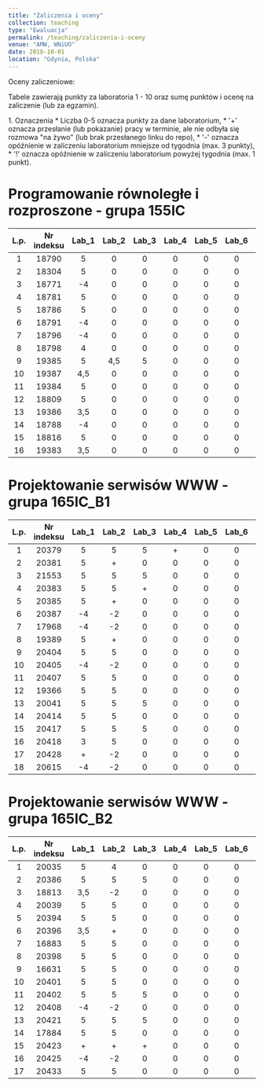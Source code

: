 ```yaml
---
title: "Zaliczenia i oceny"
collection: teaching
type: "Ewaluacja"
permalink: /teaching/zaliczenia-i-oceny
venue: "AMW, WNiUO"
date: 2018-10-01
location: "Gdynia, Polska"
---
```

Oceny zaliczeniowe:
<p>Tabele zawierają punkty za laboratoria 1 - 10 oraz sumę punktów i ocenę na zaliczenie (lub za egzamin).</p>
1. Oznaczenia 
  * Liczba 0-5 oznacza punkty za dane laboratorium,
  * '+' oznacza przesłanie (lub pokazanie) pracy w terminie, ale nie odbyła się rozmowa "na żywo" (lub brak przesłanego linku do repo),
  * '-' oznacza opóźnienie w zaliczeniu laboratorium mniejsze od tygodnia (max. 3 punkty),
  * '!' oznacza opóźnienie w zaliczeniu laboratorium powyżej tygodnia (max. 1 punkt).

Programowanie równoległe i rozproszone - grupa 155IC
======

|  L.p. | Nr indeksu      | Lab_1 | Lab_2 |Lab_3  | Lab_4  |Lab_5  | Lab_6  |Lab_7  | Lab_8  | Lab_9  | Lab_10  | LAB_SUMA / OCENA   	| EGZAMIN   |
|:-----:| :-------------: |:-----:|:-----:|:-----:|:-----: |:-----:|:-----: |:-----:|:-----: |:-----: |:-----:  |:-----:        	|:-----:    |
|   1   |     18790       |   5   |   0   |   0   |   0    |   0   |   0    |   0   |   0    |   0    |   0     |       5 /      	|     0     |
|   2   |     18304       |   5   |   0   |   0   |   0    |   0   |   0    |   0   |   0    |   0    |   0     |       5 /     	|     0     |
|   3   |     18771       |  -4   |   0   |   0   |   0    |   0   |   0    |   0   |   0    |   0    |   0     |       -4 /		|     0     |
|   4   |     18781       |   5   |   0   |   0   |   0    |   0   |   0    |   0   |   0    |   0    |   0     |    	5 /	      	|     0     |
|   5   |     18786       |   5   |   0   |   0   |   0    |   0   |   0    |   0   |   0    |   0    |   0     |       5 /      	|     0     |
|   6   |     18791       |  -4   |   0   |   0   |   0    |   0   |   0    |   0   |   0    |   0    |   0     |       -4 /       	|     0     |
|   7   |     18796       |  -4   |   0   |   0   |   0    |   0   |   0    |   0   |   0    |   0    |   0     |       -4 /      	|     0     |
|   8   |     18798       |   4   |   0   |   0   |   0    |   0   |   0    |   0   |   0    |   0    |   0     | 	4 /    		|     0     |
|   9   |     19385       |   5   | 4,5   |   5   |   0    |   0   |   0    |   0   |   0    |   0    |   0     | 	14,5 /      	|     0     |
|  10   |     19387       |  4,5  |   0   |   0   |   0    |   0   |   0    |   0   |   0    |   0    |   0     | 	4,5 /   	|     0     |
|  11   |     19384       |   5   |   0   |   0   |   0    |   0   |   0    |   0   |   0    |   0    |   0     | 	5 /      	|     0     |
|  12   |     18809       |   5   |   0   |   0   |   0    |   0   |   0    |   0   |   0    |   0    |   0     |       5 /      	|     0     |
|  13   |     19386       | 3,5   |   0   |   0   |   0    |   0   |   0    |   0   |   0    |   0    |   0     |      3,5 /      	|     0     |
|  14   |     18788       |  -4   |   0   |   0   |   0    |   0   |   0    |   0   |   0    |   0    |   0     |       -4 /      	|     0     |
|  15   |     18816       |   5   |   0   |   0   |   0    |   0   |   0    |   0   |   0    |   0    |   0     | 	5 /      	|     0     |
|  16   |     19383       | 3,5   |   0   |   0   |   0    |   0   |   0    |   0   |   0    |   0    |   0     |      3,5 /      	|     0     |


Projektowanie serwisów WWW - grupa 165IC_B1
======

|  L.p. | Nr indeksu      | Lab_1 | Lab_2 |Lab_3  | Lab_4  |Lab_5  | Lab_6  |Lab_7  | Lab_8  | Lab_9  | Lab_10  | SUMA          |ZALICZENIE |
|:-----:| :-------------: |:-----:|:-----:|:-----:|:-----: |:-----:|:-----: |:-----:|:-----: |:-----: |:-----:  |:-----:        |:-----:    |
|   1   |     20379       |   5   |   5   |   5   |   +    |   0   |   0    |   0   |   0    |   0    |   0     |       15      |     0     |
|   2   |     20381       |   5   |   +   |   0   |   0    |   0   |   0    |   0   |   0    |   0    |   0     |       5       |     0     |
|   3   |     21553       |   5   |   5   |   5   |   0    |   0   |   0    |   0   |   0    |   0    |   0     |       15      |     0     |
|   4   |     20383       |   5   |   5   |   +   |   0    |   0   |   0    |   0   |   0    |   0    |   0     |      10       |     0     |
|   5   |     20385       |   5   |   +   |   0   |   0    |   0   |   0    |   0   |   0    |   0    |   0     |       5       |     0     |
|   6   |     20387       |  -4   |  -2   |   0   |   0    |   0   |   0    |   0   |   0    |   0    |   0     |      -6       |     0     |
|   7   |     17968       |  -4   |  -2   |   0   |   0    |   0   |   0    |   0   |   0    |   0    |   0     |      -6       |     0     |
|   8   |     19389       |   5   |   +   |   0   |   0    |   0   |   0    |   0   |   0    |   0    |   0     |       5       |     0     |
|   9   |     20404       |   5   |   5   |   0   |   0    |   0   |   0    |   0   |   0    |   0    |   0     |      10       |     0     |
|  10   |     20405       |  -4   |  -2   |   0   |   0    |   0   |   0    |   0   |   0    |   0    |   0     |      -6       |     0     |
|  11   |     20407       |   5   |   5   |   0   |   0    |   0   |   0    |   0   |   0    |   0    |   0     |      10       |     0     |
|  12   |     19366       |   5   |   5   |   0   |   0    |   0   |   0    |   0   |   0    |   0    |   0     |      10       |     0     |
|  13   |     20041       |   5   |   5   |   5   |   0    |   0   |   0    |   0   |   0    |   0    |   0     |      15       |     0     |
|  14   |     20414       |   5   |   5   |   0   |   0    |   0   |   0    |   0   |   0    |   0    |   0     |      10       |     0     |
|  15   |     20417       |   5   |   5   |   5   |   0    |   0   |   0    |   0   |   0    |   0    |   0     |      15       |     0     |
|  16   |     20418       |   3   |   5   |   0   |   0    |   0   |   0    |   0   |   0    |   0    |   0     |       8       |     0     |
|  17   |     20428       |   +   |  -2   |   0   |   0    |   0   |   0    |   0   |   0    |   0    |   0     |      -2       |     0     |
|  18   |     20615       |  -4   |  -2   |   0   |   0    |   0   |   0    |   0   |   0    |   0    |   0     |      -2       |     0     |

Projektowanie serwisów WWW - grupa 165IC_B2
======

|  L.p. | Nr indeksu      | Lab_1 | Lab_2 |Lab_3  | Lab_4  |Lab_5  | Lab_6  |Lab_7  | Lab_8  | Lab_9  | Lab_10  | SUMA          |ZALICZENIE |
|:-----:| :-------------: |:-----:|:-----:|:-----:|:-----: |:-----:|:-----: |:-----:|:-----: |:-----: |:-----:  |:-----:        |:-----:    |
|   1   |     20035       |   5   |   4   |   0   |   0    |   0   |   0    |   0   |   0    |   0    |   0     |       9       |     0     |
|   2   |     20386       |   5   |   5   |   5   |   0    |   0   |   0    |   0   |   0    |   0    |   0     |      15       |     0     |
|   3   |     18813       |  3,5  |  -2   |   0   |   0    |   0   |   0    |   0   |   0    |   0    |   0     |      1,5      |     0     |
|   4   |     20039       |   5   |   5   |   0   |   0    |   0   |   0    |   0   |   0    |   0    |   0     |      10       |     0     |
|   5   |     20394       |   5   |   5   |   0   |   0    |   0   |   0    |   0   |   0    |   0    |   0     |      10       |     0     |
|   6   |     20396       |  3,5  |   +   |   0   |   0    |   0   |   0    |   0   |   0    |   0    |   0     |      3,5      |     0     |
|   7   |     16883       |   5   |   5   |   0   |   0    |   0   |   0    |   0   |   0    |   0    |   0     |      10       |     0     |
|   8   |     20398       |   5   |   5   |   0   |   0    |   0   |   0    |   0   |   0    |   0    |   0     |      10       |     0     |
|   9   |     16631       |   5   |   5   |   0   |   0    |   0   |   0    |   0   |   0    |   0    |   0     |      10       |     0     |
|  10   |     20401       |   5   |   5   |   0   |   0    |   0   |   0    |   0   |   0    |   0    |   0     |      10       |     0     |
|  11   |     20402       |   5   |   5   |   5   |   0    |   0   |   0    |   0   |   0    |   0    |   0     |      15       |     0     |
|  12   |     20408       |  -4   |  -2   |   0   |   0    |   0   |   0    |   0   |   0    |   0    |   0     |      -2       |     0     |
|  13   |     20421       |   5   |   5   |   5   |   0    |   0   |   0    |   0   |   0    |   0    |   0     |      15       |     0     |
|  14   |     17884       |   5   |   5   |   0   |   0    |   0   |   0    |   0   |   0    |   0    |   0     |      10       |     0     |
|  15   |     20423       |   +   |   +   |   +   |   0    |   0   |   0    |   0   |   0    |   0    |   0     |       0       |     0     |
|  16   |     20425       |  -4   |  -2   |   0   |   0    |   0   |   0    |   0   |   0    |   0    |   0     |      -6       |     0     |
|  17   |     20433       |   5   |   5   |   0   |   0    |   0   |   0    |   0   |   0    |   0    |   0     |      10       |     0     |


